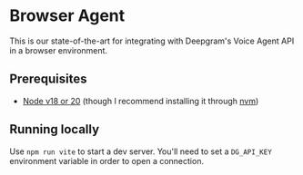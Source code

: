 # Browser Agent

This is our state-of-the-art for integrating with Deepgram's Voice Agent API in a browser
environment.

## Prerequisites

- [Node v18 or 20](https://nodejs.org/en/download/) (though I recommend installing it through
  [nvm](https://github.com/nvm-sh/nvm#installing-and-updating))

## Running locally

Use `npm run vite` to start a dev server. You'll need to set a `DG_API_KEY` environment variable in
order to open a connection.
